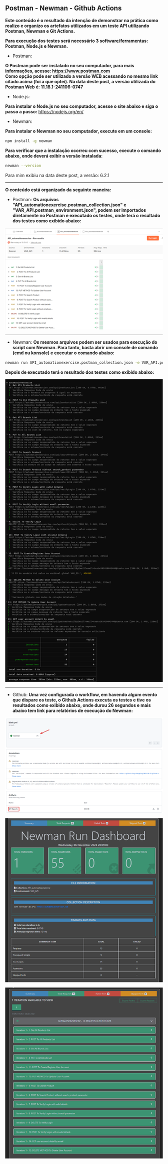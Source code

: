 ## Postman - Newman - Github Actions


**Este conteúdo é o resultado da intenção de demonstrar na prática como realizo e organizo os artefatos utilizados em um teste API utilizando Postman, Newman e Git Actions.**

**Para execução dos testes será necessário 3 software/ferramentas: Postman, Node.js e Newman.**

- Postman:
  
**O Postman pode ser instalado no seu computador, para mais informações, acesse: https://www.postman.com  
Como opção pode ser utilizado a versão WEB acessando no mesmo link citado acima (foi a que optei).
Na data deste post, a versão utilizada do Postman Web é: 11.18.1-241106-0747**


- Node.js:
  
**Para instalar o Node.js no seu computador, acesse o site abaixo e siga o passo a passo:**
https://nodejs.org/en/


- Newman:

**Para instalar o Newman no seu computador,  execute em um console:**
```bash
npm install -g newman
```
**Para verificar que a instalação ocorreu com sucesso, execute o comando abaixo, onde deverá exibir a versão instalada:** 
```bash
newman --version
```
Para mim exibiu na data deste post, a versão: 6.2.1


-------------




**O conteúdo está organizado da seguinte maneira:**

- Postman: 
**Os arquivos "API_automationexercise.postman_collection.json" e "VAR_API.postman_environment.json", podem ser importados diretamente no Postman e executado os testes, onde terá o resultado dos testes como exibido abaixo:**

![Postman](https://github.com/adielpereiramachado/Robot_Postman_Automationexercise_WEB_API/blob/main/Postman/Arquivos%20de%20apoio/Postman.png)


-------------


- Newman:
**Os mesmos arquivos podem ser usados para execução do script com Newman. Para tanto, basta abrir um console de comando (cmd ou konsole) e executar o comando abaixo:**

```bash
newman run API_automationexercise.postman_collection.json -e VAR_API.postman_environment.json -r cli,htmlextra
```

**Depois de executado terá o resultado dos testes como exibido abaixo:**

![Newman](https://github.com/adielpereiramachado/Robot_Postman_Automationexercise_WEB_API/blob/main/Postman/Arquivos%20de%20apoio/Newman.png)


-------------



- Github: 
**Uma vez configurada o workflow, em havendo algum evento que dispare os teste, o Github Actions executa os testes e tive os resultados como exibido abaixo, onde durou 26 segundos e mais abaixo tem link para relatórios de execução do Newman:**

![Github_action](https://github.com/adielpereiramachado/Robot_Postman_Automationexercise_WEB_API/blob/main/Postman/Arquivos%20de%20apoio/Git_Actions.png)

![Github_action_Dash](https://github.com/adielpereiramachado/Robot_Postman_Automationexercise_WEB_API/blob/main/Postman/Arquivos%20de%20apoio/Git_Actions_Newman_Dash.png)

![Github_action_Req](https://github.com/adielpereiramachado/Robot_Postman_Automationexercise_WEB_API/blob/main/Postman/Arquivos%20de%20apoio/Git_Actions_Newman_Req.png)


